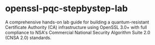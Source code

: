 # openssl-pqc-stepbystep-lab
A comprehensive hands-on lab guide for building a quantum-resistant Certificate Authority (CA) infrastructure using OpenSSL 3.0+ with full compliance to NSA's Commercial National Security Algorithm Suite 2.0 (CNSA 2.0) standards.
